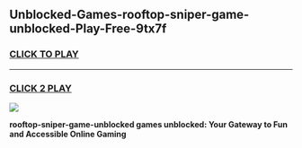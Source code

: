 
## Unblocked-Games-rooftop-sniper-game-unblocked-Play-Free-9tx7f
<h3>
<a href="https://premium76.site?title=rooftop-sniper-game-unblocked&ref=09A">CLICK TO PLAY</a></h3>
<hr>

<h3>
<a href="https://premium76.site?title=rooftop-sniper-game-unblocked&ref=09A">CLICK 2 PLAY</a>
  
</h3>

<a href="https://premium76.site?title=rooftop-sniper-game-unblocked&ref=09A"><img src="https://clearcache.store/games.png"></a>


**rooftop-sniper-game-unblocked games unblocked: Your Gateway to Fun and Accessible Online Gaming**
